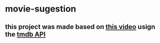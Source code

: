 ﻿# movie-sugestion
## this project was made based on [this video](https://www.youtube.com/watch?v=RQJ1i3ArTEw&ab_channel=Rocketseat) usign the [tmdb API](https://www.themoviedb.org/)
